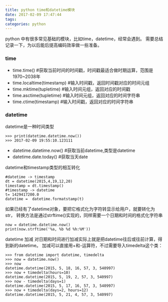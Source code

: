 ```yaml
---
title: python time和datetime模块
date: 2017-02-09 17:47:44
tags:
categories: python
---
```

python 中有很多常见基础的模块，比如time，datetime，经常会遇到。
需要总结记录一下，为以后能后提高编码效率做一些准备。
### time

- time.time()  #获取当前时间的时间戳，时间戳最适合做时期运算，范围是1970~2038年
- time.localtime(timestamp)  #输入时间戳，返回时间戳对应的时间元组
- time.mktime(tupletime)  #输入时间元组，返回对应的时间戳
- time.asctime(tupletime)  #输入时间元组，返回对应的时间字符串
- time.ctime(timestamp)  #输入时间戳，返回对应的时间字符串

### datetime

datetime是一种时间类型
```
>>> print(datetime.datetime.now())
>>> 2017-02-09 19:55:10.123111
```
- datetime.datetime.now()  #获取当前datetime,类型是datetime
- datetime.date.today()  #获取当天date

datetime和timestamp类型的相互转化
```
#datetime -> timestamp
dt = datetime(2015,4,19,12,20)
timestamp = dt.timestamp()
#timestamp -> datetime
t= 1429417200.0
datetime =  datetime.formatstamp(t)
```
如果已经有了datetime对象，要把它格式化为字符转显示给用户，就要转化为str，
转换方法是通过strftime()实现的，同样需要一个日期和时间的格式化字符串
```
now = datetime.datetime.now()
print(now.strftime('%a, %b %d %h:%M'))
```
datetime 加减
对日期和时间进行加减实际上就是把datetime往后或往前计算，得到新的datetime。
加减可以直接用+和-运算符，不过需要导入timedelta这个类：
```
>>> from datetime import datetime, timedelta
>>> now = datetime.now()
>>> now
datetime.datetime(2015, 5, 18, 16, 57, 3, 540997)
>>> now + timedelta(hours=10)
datetime.datetime(2015, 5, 19, 2, 57, 3, 540997)
>>> now - timedelta(days=1)
datetime.datetime(2015, 5, 17, 16, 57, 3, 540997)
>>> now + timedelta(days=2, hours=12)
datetime.datetime(2015, 5, 21, 4, 57, 3, 540997)
```
